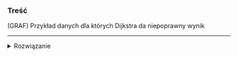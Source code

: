 ### Treść
(GRAF)
Przykład danych dla których Dijkstra da niepoprawny wynik

------
<details><summary>Rozwiązanie</summary>
<p>

pętelka z -1 na wierzchołku